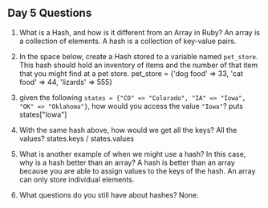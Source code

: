 ## Day 5 Questions

1. What is a Hash, and how is it different from an Array in Ruby?
An array is a collection of elements. A hash is a collection of key-value pairs.

1. In the space below, create a Hash stored to a variable named `pet_store`.  This hash should hold an inventory of items and the number of that item that you might find at a pet store.
pet_store = {'dog food' => 33, 'cat food' => 44, 'lizards' => 555}

1. given the following `states = {"CO" => "Colorado", "IA" => "Iowa", "OK" => "Oklahoma"}`, how would you access the value `"Iowa"`?
puts states["Iowa"]

1. With the same hash above, how would we get all the keys?  All the values?
states.keys / states.values

1. What is another example of when we might use a hash?  In this case, why is a hash better than an array?
A hash is better than an array because you are able to assign values to the keys of the hash. An array
can only store individual elements.

1. What questions do you still have about hashes?
None.
